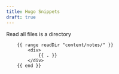 ```yaml
---
title: Hugo Snippets
draft: true
---
```



Read all files is a directory
```
    {{ range readDir "content/notes/" }}
        <div>
            {{ . }}
        </div>
    {{ end }}
```